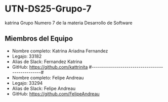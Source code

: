 # UTN-DS25-Grupo-7
katrina
Grupo Numero 7 de la materia Desarrollo de Software

## Miembros del Equipo 
- Nombre completo: Katrina Ariadna Fernandez
- Legajo: 33182  
- Alias de Slack: Fernandez Katrina
- GitHub: https://github.com/kattrinita
#-------------------------------------------------#
- Nombre completo: Felipe Andreau
- Legajo: 33294  
- Alias de Slack: Felipe Andreau
- GitHub: https://github.com/FelipeAndreau
